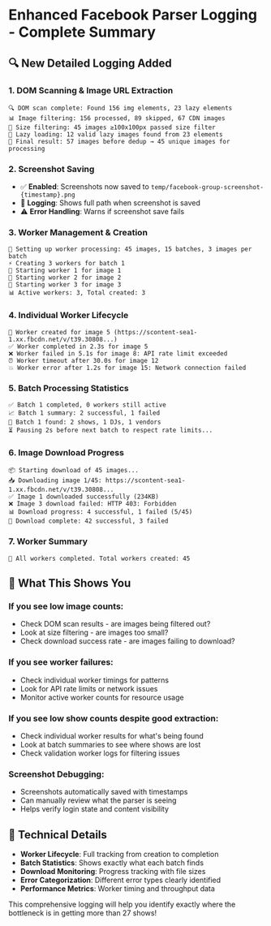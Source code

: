 # Enhanced Facebook Parser Logging - Complete Summary

## 🔍 New Detailed Logging Added

### 1. **DOM Scanning & Image URL Extraction**

```
🔍 DOM scan complete: Found 156 img elements, 23 lazy elements
📊 Image filtering: 156 processed, 89 skipped, 67 CDN images
📏 Size filtering: 45 images ≥100x100px passed size filter
🔄 Lazy loading: 12 valid lazy images found from 23 elements
🎯 Final result: 57 images before dedup → 45 unique images for processing
```

### 2. **Screenshot Saving**

- ✅ **Enabled**: Screenshots now saved to `temp/facebook-group-screenshot-{timestamp}.png`
- 📸 **Logging**: Shows full path when screenshot is saved
- ⚠️ **Error Handling**: Warns if screenshot save fails

### 3. **Worker Management & Creation**

```
🔧 Setting up worker processing: 45 images, 15 batches, 3 images per batch
⚡ Creating 3 workers for batch 1
🔨 Starting worker 1 for image 1
🔨 Starting worker 2 for image 2
🔨 Starting worker 3 for image 3
📊 Active workers: 3, Total created: 3
```

### 4. **Individual Worker Lifecycle**

```
🔨 Worker created for image 5 (https://scontent-sea1-1.xx.fbcdn.net/v/t39.30808...)
✅ Worker completed in 2.3s for image 5
❌ Worker failed in 5.1s for image 8: API rate limit exceeded
⏰ Worker timeout after 30.0s for image 12
💥 Worker error after 1.2s for image 15: Network connection failed
```

### 5. **Batch Processing Statistics**

```
✅ Batch 1 completed, 0 workers still active
📈 Batch 1 summary: 2 successful, 1 failed
🎯 Batch 1 found: 2 shows, 1 DJs, 1 vendors
⏳ Pausing 2s before next batch to respect rate limits...
```

### 6. **Image Download Progress**

```
📦 Starting download of 45 images...
📥 Downloading image 1/45: https://scontent-sea1-1.xx.fbcdn.net/v/t39.30808...
✅ Image 1 downloaded successfully (234KB)
❌ Image 3 download failed: HTTP 403: Forbidden
📊 Download progress: 4 successful, 1 failed (5/45)
🏁 Download complete: 42 successful, 3 failed
```

### 7. **Worker Summary**

```
🏁 All workers completed. Total workers created: 45
```

## 🎯 What This Shows You

### **If you see low image counts:**

- Check DOM scan results - are images being filtered out?
- Look at size filtering - are images too small?
- Check download success rate - are images failing to download?

### **If you see worker failures:**

- Check individual worker timings for patterns
- Look for API rate limits or network issues
- Monitor active worker counts for resource usage

### **If you see low show counts despite good extraction:**

- Check individual worker results for what's being found
- Look at batch summaries to see where shows are lost
- Check validation worker logs for filtering issues

### **Screenshot Debugging:**

- Screenshots automatically saved with timestamps
- Can manually review what the parser is seeing
- Helps verify login state and content visibility

## 🔧 Technical Details

- **Worker Lifecycle**: Full tracking from creation to completion
- **Batch Statistics**: Shows exactly what each batch finds
- **Download Monitoring**: Progress tracking with file sizes
- **Error Categorization**: Different error types clearly identified
- **Performance Metrics**: Worker timing and throughput data

This comprehensive logging will help you identify exactly where the bottleneck is in getting more than 27 shows!
